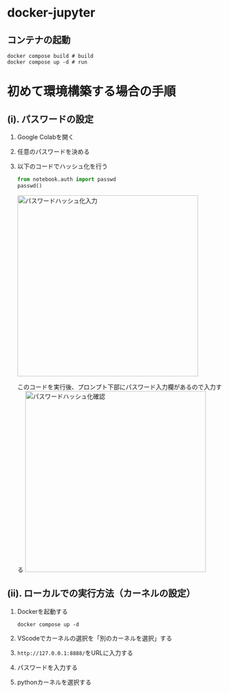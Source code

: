 # docker-jupyter

## コンテナの起動
```shell
docker compose build # build
docker compose up -d # run
```
# 初めて環境構築する場合の手順

## (i). パスワードの設定
1. Google Colabを開く

2. 任意のパスワードを決める

3. 以下のコードでハッシュ化を行う
    ```python
    from notebook.auth import passwd
    passwd()
    ```
    <img width="420" alt="パスワードハッシュ化入力" src="https://github.com/ShotaArima/docker-jupyter/assets/130956497/36046f6c-d36a-4c25-a5b1-bd2d5b37d7ce">

    このコードを実行後、プロンプト下部にパスワード入力欄があるので入力する
    <img width="420" alt="パスワードハッシュ化確認" src="https://github.com/ShotaArima/docker-jupyter/assets/130956497/4ddb823c-5302-453d-9682-6a4d7f6a8ff4">

    

## (ii). ローカルでの実行方法（カーネルの設定）
1. Dockerを起動する
    ```shell
    docker compose up -d
    ```

2. VScodeでカーネルの選択を「別のカーネルを選択」する

3. `http://127.0.0.1:8888/`をURLに入力する

4. パスワードを入力する

5. pythonカーネルを選択する